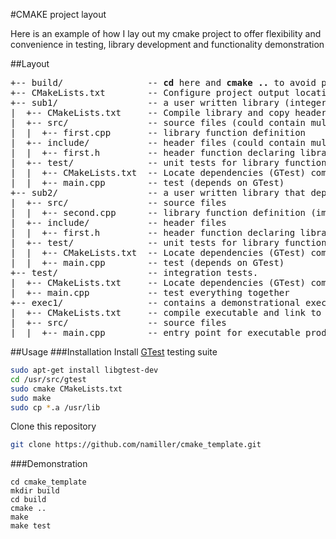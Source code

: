 #CMAKE project layout

Here is an example of how I lay out my cmake project to offer flexibility and convenience in testing, library development and functionality demonstration

##Layout
<pre>
+-- build/                -- <b>cd</b> here and <b>cmake ..</b> to avoid poluting workspace.
+-- CMakeLists.txt        -- Configure project output location variables and load subprojects
+-- sub1/                 -- a user written library (integer addition)
|  +-- CMakeLists.txt     -- Compile library and copy headers to group loc. (also load test subproject)
|  +-- src/               -- source files (could contain multiple files)
|  |  +-- first.cpp       -- library function definition 
|  +-- include/           -- header files (could contain multiple files)
|  |  +-- first.h         -- header function declaring library api
|  +-- test/              -- unit tests for library functionality
|  |  +-- CMakeLists.txt  -- Locate dependencies (GTest) compile and add test
|  |  +-- main.cpp        -- test (depends on GTest)
+-- sub2/                 -- a user written library that depends on sub1 (buggy integer multiplication)
|  +-- src/               -- source files
|  |  +-- second.cpp      -- library function definition (imports sub1/first.h as expected)
|  +-- include/           -- header files
|  |  +-- first.h         -- header function declaring library api
|  +-- test/              -- unit tests for library functionality (note that one test will fail here)
|  |  +-- CMakeLists.txt  -- Locate dependencies (GTest) compile and add test
|  |  +-- main.cpp        -- test (depends on GTest)
+-- test/                 -- integration tests.
|  +-- CMakeLists.txt     -- Locate dependencies (GTest) compile and link
|  +-- main.cpp           -- test everything together
+-- exec1/                -- contains a demonstrational executable that depends on sub1 and sub2
|  +-- CMakeLists.txt     -- compile executable and link to the library products
|  +-- src/               -- source files
|  |  +-- main.cpp        -- entry point for executable product
</pre>

##Usage
###Installation
Install [GTest](https://github.com/google/googletest) testing suite
```bash
sudo apt-get install libgtest-dev
cd /usr/src/gtest
sudo cmake CMakeLists.txt
sudo make
sudo cp *.a /usr/lib
```
Clone this repository
```bash
git clone https://github.com/namiller/cmake_template.git
```
###Demonstration
```
cd cmake_template
mkdir build
cd build
cmake ..
make
make test
```

